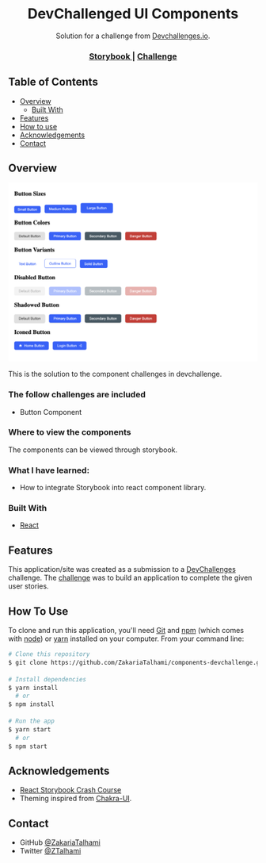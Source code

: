 <!-- Please update value in the {}  -->

<h1 align="center">DevChallenged UI Components</h1>

<div align="center">
   Solution for a challenge from  <a href="http://devchallenges.io" target="_blank">Devchallenges.io</a>.
</div>

<div align="center">
  <h3>
    <a href="https://{your-url-to-the-solution}">
      Storybook
    </a>
    <span> | </span>
    <a href="https://devchallenges.io/challenges/ohgVTyJCbm5OZyTB2gNY">
      Challenge
    </a>
  </h3>
</div>

<!-- TABLE OF CONTENTS -->

## Table of Contents

- [Overview](#overview)
  - [Built With](#built-with)
- [Features](#features)
- [How to use](#how-to-use)
- [Acknowledgements](#acknowledgements)
- [Contact](#contact)

<!-- OVERVIEW -->

## Overview

![screenshot](./media/button-display.png)

This is the solution to the component challenges in devchallenge.

### The follow challenges are included
- Button Component

### Where to view the components
The components can be viewed through storybook.

### What I have learned:
- How to integrate Storybook into react component library.

### Built With

<!-- This section should list any major frameworks that you built your project using. Here are a few examples.-->

- [React](https://reactjs.org/)
## Features

<!-- List the features of your application or follow the template. Don't share the figma file here :) -->

This application/site was created as a submission to a [DevChallenges](https://devchallenges.io/challenges) challenge. The [challenge](https://devchallenges.io/challenges/ohgVTyJCbm5OZyTB2gNY) was to build an application to complete the given user stories.

## How To Use

<!-- This is an example, please update according to your application -->

To clone and run this application, you'll need [Git](https://git-scm.com) and [npm](http://npmjs.com) (which comes with [node](https://nodejs.org/en/download/)) or [yarn](https://yarnpkg.com/) installed on your computer. From your command line:

```bash
# Clone this repository
$ git clone https://github.com/ZakariaTalhami/components-devchallenge.git

# Install dependencies
$ yarn install
  # or
$ npm install 

# Run the app
$ yarn start
  # or
$ npm start 

```

## Acknowledgements

<!-- This section should list any articles or add-ons/plugins that helps you to complete the project. This is optional but it will help you in the future. For exmpale -->

- [React Storybook Crash Course](https://www.youtube.com/watch?v=FUKpWgRyPlU&t=921s)
- Theming inspired from [Chakra-UI](https://chakra-ui.com/).

## Contact

- GitHub [@ZakariaTalhami](https://github.com/ZakariaTalhami)
- Twitter [@ZTalhami](https://twitter.com/Ztalhami)
